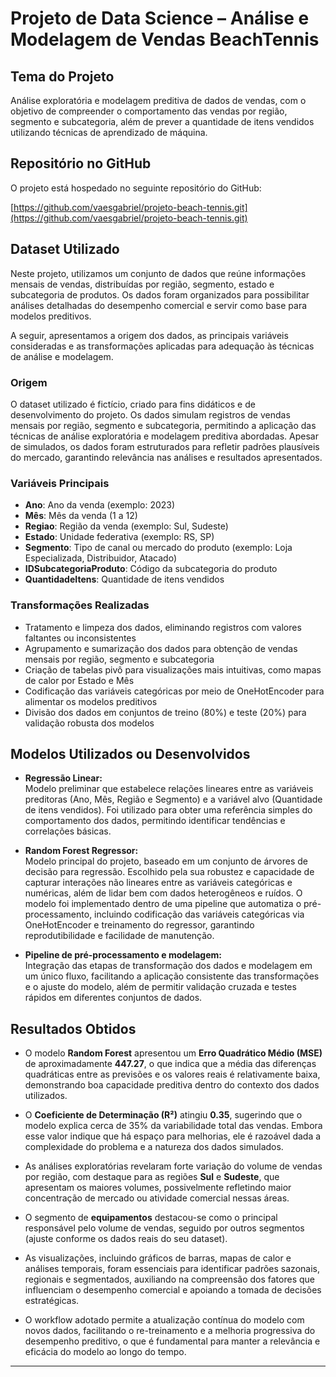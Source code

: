 # Projeto de Data Science – Análise e Modelagem de Vendas BeachTennis
  
## Tema do Projeto

Análise exploratória e modelagem preditiva de dados de vendas, com o objetivo de compreender o comportamento das vendas por região, segmento e subcategoria, além de prever a quantidade de itens vendidos utilizando técnicas de aprendizado de máquina.

## Repositório no GitHub

O projeto está hospedado no seguinte repositório do GitHub:

[https://github.com/vaesgabriel/projeto-beach-tennis.git](https://github.com/vaesgabriel/projeto-beach-tennis.git)

## Dataset Utilizado

Neste projeto, utilizamos um conjunto de dados que reúne informações mensais de vendas, distribuídas por região, segmento, estado e subcategoria de produtos. Os dados foram organizados para possibilitar análises detalhadas do desempenho comercial e servir como base para modelos preditivos.

A seguir, apresentamos a origem dos dados, as principais variáveis consideradas e as transformações aplicadas para adequação às técnicas de análise e modelagem.

### Origem

O dataset utilizado é fictício, criado para fins didáticos e de desenvolvimento do projeto. Os dados simulam registros de vendas mensais por região, segmento e subcategoria, permitindo a aplicação das técnicas de análise exploratória e modelagem preditiva abordadas. Apesar de simulados, os dados foram estruturados para refletir padrões plausíveis do mercado, garantindo relevância nas análises e resultados apresentados.

### Variáveis Principais

- **Ano**: Ano da venda (exemplo: 2023)  
- **Mês**: Mês da venda (1 a 12)  
- **Regiao**: Região da venda (exemplo: Sul, Sudeste)  
- **Estado**: Unidade federativa (exemplo: RS, SP)  
- **Segmento**: Tipo de canal ou mercado do produto (exemplo: Loja Especializada, Distribuidor, Atacado)  
- **IDSubcategoriaProduto**: Código da subcategoria do produto  
- **QuantidadeItens**: Quantidade de itens vendidos

### Transformações Realizadas

- Tratamento e limpeza dos dados, eliminando registros com valores faltantes ou inconsistentes  
- Agrupamento e sumarização dos dados para obtenção de vendas mensais por região, segmento e subcategoria  
- Criação de tabelas pivô para visualizações mais intuitivas, como mapas de calor por Estado e Mês  
- Codificação das variáveis categóricas por meio de OneHotEncoder para alimentar os modelos preditivos  
- Divisão dos dados em conjuntos de treino (80%) e teste (20%) para validação robusta dos modelos

## Modelos Utilizados ou Desenvolvidos

- **Regressão Linear:**  
  Modelo preliminar que estabelece relações lineares entre as variáveis preditoras (Ano, Mês, Região e Segmento) e a variável alvo (Quantidade de itens vendidos). Foi utilizado para obter uma referência simples do comportamento dos dados, permitindo identificar tendências e correlações básicas.

- **Random Forest Regressor:**  
  Modelo principal do projeto, baseado em um conjunto de árvores de decisão para regressão. Escolhido pela sua robustez e capacidade de capturar interações não lineares entre as variáveis categóricas e numéricas, além de lidar bem com dados heterogêneos e ruídos. O modelo foi implementado dentro de uma pipeline que automatiza o pré-processamento, incluindo codificação das variáveis categóricas via OneHotEncoder e treinamento do regressor, garantindo reprodutibilidade e facilidade de manutenção.

- **Pipeline de pré-processamento e modelagem:**  
  Integração das etapas de transformação dos dados e modelagem em um único fluxo, facilitando a aplicação consistente das transformações e o ajuste do modelo, além de permitir validação cruzada e testes rápidos em diferentes conjuntos de dados.

## Resultados Obtidos

- O modelo **Random Forest** apresentou um **Erro Quadrático Médio (MSE)** de aproximadamente **447.27**, o que indica que a média das diferenças quadráticas entre as previsões e os valores reais é relativamente baixa, demonstrando boa capacidade preditiva dentro do contexto dos dados utilizados.

- O **Coeficiente de Determinação (R²)** atingiu **0.35**, sugerindo que o modelo explica cerca de 35% da variabilidade total das vendas. Embora esse valor indique que há espaço para melhorias, ele é razoável dada a complexidade do problema e a natureza dos dados simulados.

- As análises exploratórias revelaram forte variação do volume de vendas por região, com destaque para as regiões **Sul** e **Sudeste**, que apresentam os maiores volumes, possivelmente refletindo maior concentração de mercado ou atividade comercial nessas áreas.

- O segmento de **equipamentos** destacou-se como o principal responsável pelo volume de vendas, seguido por outros segmentos (ajuste conforme os dados reais do seu dataset).

- As visualizações, incluindo gráficos de barras, mapas de calor e análises temporais, foram essenciais para identificar padrões sazonais, regionais e segmentados, auxiliando na compreensão dos fatores que influenciam o desempenho comercial e apoiando a tomada de decisões estratégicas.

- O workflow adotado permite a atualização contínua do modelo com novos dados, facilitando o re-treinamento e a melhoria progressiva do desempenho preditivo, o que é fundamental para manter a relevância e eficácia do modelo ao longo do tempo.


---

